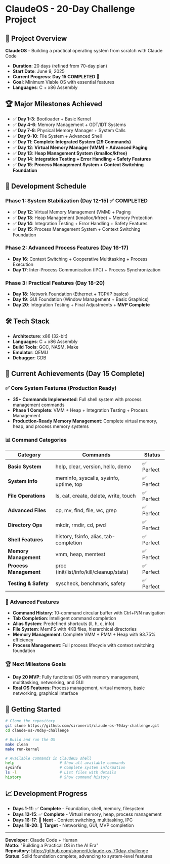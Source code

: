 # ClaudeOS - 20-Day Challenge Project

## 🚀 Project Overview

**ClaudeOS** - Building a practical operating system from scratch with Claude Code
- **Duration**: 20 days (refined from 70-day plan)
- **Start Date**: June 9, 2025
- **Current Progress**: **Day 15 COMPLETED** 🎉
- **Goal**: Minimum Viable OS with essential features
- **Languages**: C + x86 Assembly

## 🏆 Major Milestones Achieved

- ✅ **Day 1-3**: Bootloader + Basic Kernel
- ✅ **Day 4-6**: Memory Management + GDT/IDT Systems  
- ✅ **Day 7-8**: Physical Memory Manager + System Calls
- ✅ **Day 9-10**: File System + Advanced Shell
- ✅ **Day 11**: **Complete Integrated System (29 Commands)**
- ✅ **Day 12**: **Virtual Memory Manager (VMM) + Advanced Paging**
- ✅ **Day 13**: **Heap Management System (kmalloc/kfree)**
- ✅ **Day 14**: **Integration Testing + Error Handling + Safety Features**
- ✅ **Day 15**: **Process Management System + Context Switching Foundation**

## 📅 Development Schedule

### Phase 1: System Stabilization (Day 12-15) ✅ COMPLETED
- ✅ **Day 12**: Virtual Memory Management (VMM) + Paging
- ✅ **Day 13**: Heap Management (kmalloc/kfree) + Memory Protection
- ✅ **Day 14**: Integration Testing + Error Handling + Safety Features
- ✅ **Day 15**: Process Management System + Context Switching Foundation

### Phase 2: Advanced Process Features (Day 16-17)
- **Day 16**: Context Switching + Cooperative Multitasking + Process Execution
- **Day 17**: Inter-Process Communication (IPC) + Process Synchronization

### Phase 3: Practical Features (Day 18-20)
- **Day 18**: Network Foundation (Ethernet + TCP/IP basics)
- **Day 19**: GUI Foundation (Window Management + Basic Graphics)
- **Day 20**: Integration Testing + Final Adjustments + **MVP Complete**

## 🛠️ Tech Stack

- **Architecture**: x86 (32-bit)
- **Languages**: C + x86 Assembly
- **Build Tools**: GCC, NASM, Make
- **Emulator**: QEMU
- **Debugger**: GDB

## 🎯 Current Achievements (Day 15 Complete)

### ✅ **Core System Features (Production Ready)**
- **35+ Commands Implemented**: Full shell system with process management commands
- **Phase 1 Complete**: VMM + Heap + Integration Testing + Process Management
- **Production-Ready Memory Management**: Complete virtual memory, heap, and process memory systems

### 📊 **Command Categories**
| Category | Commands | Status |
|----------|----------|---------|
| **Basic System** | help, clear, version, hello, demo | ✅ Perfect |
| **System Info** | meminfo, syscalls, sysinfo, uptime, top | ✅ Perfect |
| **File Operations** | ls, cat, create, delete, write, touch | ✅ Perfect |
| **Advanced Files** | cp, mv, find, file, wc, grep | ✅ Perfect |
| **Directory Ops** | mkdir, rmdir, cd, pwd | ✅ Perfect |
| **Shell Features** | history, fsinfo, alias, tab-completion | ✅ Perfect |
| **Memory Management** | vmm, heap, memtest | ✅ Perfect |
| **Process Management** | proc (init/list/info/kill/cleanup/stats) | ✅ Perfect |
| **Testing & Safety** | syscheck, benchmark, safety | ✅ Perfect |

### 🚀 **Advanced Features**
- **Command History**: 10-command circular buffer with Ctrl+P/N navigation
- **Tab Completion**: Intelligent command completion
- **Alias System**: Predefined shortcuts (ll, h, c, info)
- **File System**: MemFS with 4KB files, hierarchical directories
- **Memory Management**: Complete VMM + PMM + Heap with 93.75% efficiency
- **Process Management**: Full process lifecycle with context switching foundation

### 🏆 Next Milestone Goals
- **Day 20 MVP**: Fully functional OS with memory management, multitasking, networking, and GUI
- **Real OS Features**: Process management, virtual memory, basic networking, graphical interface

## 🚀 Getting Started

```bash
# Clone the repository
git clone https://github.com/sironerit/claude-os-70day-challenge.git
cd claude-os-70day-challenge

# Build and run the OS
make clean
make run-kernel

# Available commands in ClaudeOS shell
help                    # Show all available commands
sysinfo                 # Complete system information
ls -l                   # List files with details
history                 # Show command history
```

## 📈 Development Progress

- **Days 1-11**: ✅ **Complete** - Foundation, shell, memory, filesystem
- **Days 12-15**: ✅ **Complete** - Virtual memory, heap, process management
- **Days 16-17**: 🎯 **Next** - Context switching, multitasking, IPC
- **Days 18-20**: 🚀 **Target** - Networking, GUI, MVP completion

---

**Developer**: Claude Code + Human  
**Motto**: "Building a Practical OS in the AI Era"  
**Repository**: https://github.com/sironerit/claude-os-70day-challenge  
**Status**: Solid foundation complete, advancing to system-level features

